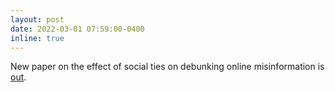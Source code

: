 ```yaml
---
layout: post
date: 2022-03-01 07:59:00-0400
inline: true
---
```


New paper on the effect of social ties on debunking online misinformation is
[out](https://dl.acm.org/doi/abs/10.1145/3512964).
